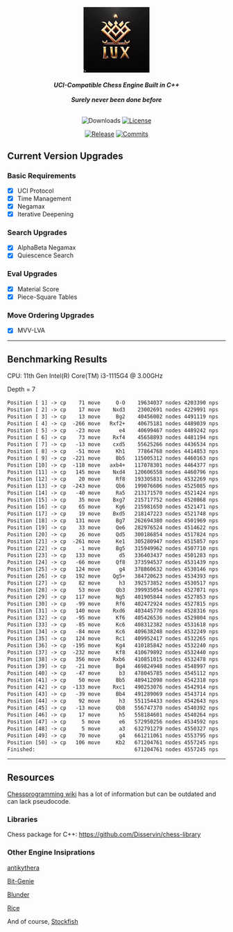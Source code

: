 <div align="center">

  <img src="./img/logo.jpg" width="30%">
  <br>
  <br>
  <b><i>UCI-Compatible Chess Engine Built in C++</i></b>
  <br>
  <br>
  <b><i>Surely never been done before</i></b>
  <br>
  <br>

  ![Downloads][downloads-badge]
  [![License][license-badge]][license-link]
  
  [![Release][release-badge]][release-link]
  [![Commits][commits-badge]][commits-link]

</div>

## Current Version Upgrades

### Basic Requirements

 - [x] UCI Protocol
 - [x] Time Management
 - [x] Negamax
 - [x] Iterative Deepening

### Search Upgrades

 - [x] AlphaBeta Negamax
 - [x] Quiescence Search

### Eval Upgrades

 - [x] Material Score
 - [x] Piece-Square Tables

### Move Ordering Upgrades

 - [x] MVV-LVA

---

## Benchmarking Results
CPU: 11th Gen Intel(R) Core(TM) i3-1115G4 @ 3.00GHz

Depth = 7
```
Position [ 1] -> cp    71 move     O-O    19634037 nodes 4203390 nps
Position [ 2] -> cp    17 move    Nxd3    23002691 nodes 4229991 nps
Position [ 3] -> cp    13 move     Bg2    40456002 nodes 4491119 nps
Position [ 4] -> cp  -266 move   Rxf2+    40675181 nodes 4489039 nps
Position [ 5] -> cp   -23 move      e4    40699467 nodes 4489242 nps
Position [ 6] -> cp    73 move    Rxf4    45658893 nodes 4481194 nps
Position [ 7] -> cp   -13 move    cxd5    55625266 nodes 4436534 nps
Position [ 8] -> cp   -51 move     Kh1    77864768 nodes 4414853 nps
Position [ 9] -> cp  -221 move     Bb5   115005312 nodes 4460163 nps
Position [10] -> cp  -118 move   axb4+   117078301 nodes 4464377 nps
Position [11] -> cp   145 move    Nxd4   120606558 nodes 4460796 nps
Position [12] -> cp    20 move     Rf8   193305831 nodes 4532269 nps
Position [13] -> cp  -243 move     Qb6   199076606 nodes 4525085 nps
Position [14] -> cp   -40 move     Ra5   213171570 nodes 4521424 nps
Position [15] -> cp    35 move    Bxg7   215717752 nodes 4520868 nps
Position [16] -> cp    65 move     Kg6   215981650 nodes 4521471 nps
Position [17] -> cp    19 move    Bxd5   218147223 nodes 4521748 nps
Position [18] -> cp   131 move     Bg7   262694380 nodes 4501969 nps
Position [19] -> cp    33 move     Qe6   282976524 nodes 4514622 nps
Position [20] -> cp    26 move     Qd5   300186854 nodes 4517824 nps
Position [21] -> cp  -261 move     Ke1   305280947 nodes 4515857 nps
Position [22] -> cp    -1 move     Bg5   315949962 nodes 4507710 nps
Position [23] -> cp   133 move      d5   336403437 nodes 4501283 nps
Position [24] -> cp   -66 move     Qf8   373594537 nodes 4531439 nps
Position [25] -> cp   124 move      g4   378860632 nodes 4530146 nps
Position [26] -> cp   192 move    Qg5+   384720623 nodes 4534393 nps
Position [27] -> cp    82 move      h3   392573852 nodes 4530517 nps
Position [28] -> cp    53 move     Qb3   399935054 nodes 4527071 nps
Position [29] -> cp   117 move     Ng5   401905844 nodes 4527853 nps
Position [30] -> cp   -99 move     Rf6   402472924 nodes 4527815 nps
Position [31] -> cp   140 move    Rxd6   403445770 nodes 4528316 nps
Position [32] -> cp   -95 move     Kf6   405426536 nodes 4529804 nps
Position [33] -> cp   -85 move     Kc6   408312382 nodes 4531618 nps
Position [34] -> cp   -84 move     Kc6   409638248 nodes 4532249 nps
Position [35] -> cp   124 move     Rc1   409952417 nodes 4532265 nps
Position [36] -> cp  -195 move     Kg4   410185842 nodes 4532240 nps
Position [37] -> cp  -232 move     Kf8   410679892 nodes 4532440 nps
Position [38] -> cp   356 move    Rxb6   410851015 nodes 4532478 nps
Position [39] -> cp   -21 move     Bg4   469824948 nodes 4548997 nps
Position [40] -> cp   -47 move      b3   478045785 nodes 4545112 nps
Position [41] -> cp    50 move     Bb5   489412098 nodes 4542318 nps
Position [42] -> cp  -133 move    Rxc1   490253076 nodes 4542914 nps
Position [43] -> cp   -39 move     Bb4   491289069 nodes 4543714 nps
Position [44] -> cp    92 move      h3   551154433 nodes 4542643 nps
Position [45] -> cp   -13 move     Qb8   556747370 nodes 4540392 nps
Position [46] -> cp    17 move      h5   558184601 nodes 4540264 nps
Position [47] -> cp     5 move      e6   572950256 nodes 4534592 nps
Position [48] -> cp     5 move      a3   632791279 nodes 4550327 nps
Position [49] -> cp    70 move      g4   661211061 nodes 4553795 nps
Position [50] -> cp   106 move     Kb2   671204761 nodes 4557245 nps
Finished:                                671204761 nodes 4557245 nps
```
---

## Resources

[Chessprogramming wiki](https://www.chessprogramming.org/Main_Page) has a lot of information but can be outdated and can lack pseudocode.

### Libraries 

Chess package for C++: https://github.com/Disservin/chess-library

### Other Engine Insiprations

[antikythera](https://github.com/0hq/antikythera)

[Bit-Genie](https://github.com/Aryan1508/Bit-Genie)

[Blunder](https://github.com/algerbrex/blunder)

[Rice](https://github.com/rafid-dev/rice)

And of course, [Stockfish](https://github.com/official-stockfish/Stockfish)


[downloads-badge]:https://img.shields.io/github/downloads/Sidhant-Roymoulik/Lux/total?color=success&style=for-the-badge

[license-badge]:https://img.shields.io/github/license/Sidhant-Roymoulik/Lux?style=for-the-badge&label=license&color=success
[license-link]:https://github.com/Sidhant-Roymoulik/Lux/blob/main/LICENSE
[release-badge]:https://img.shields.io/github/v/release/Sidhant-Roymoulik/Lux?style=for-the-badge&label=official%20release
[release-link]:https://github.com/Sidhant-Roymoulik/Lux/releases/latest
[commits-badge]:https://img.shields.io/github/commits-since/Sidhant-Roymoulik/Lux/latest?style=for-the-badge
[commits-link]:https://github.com/Sidhant-Roymoulik/Lux/commits/main
